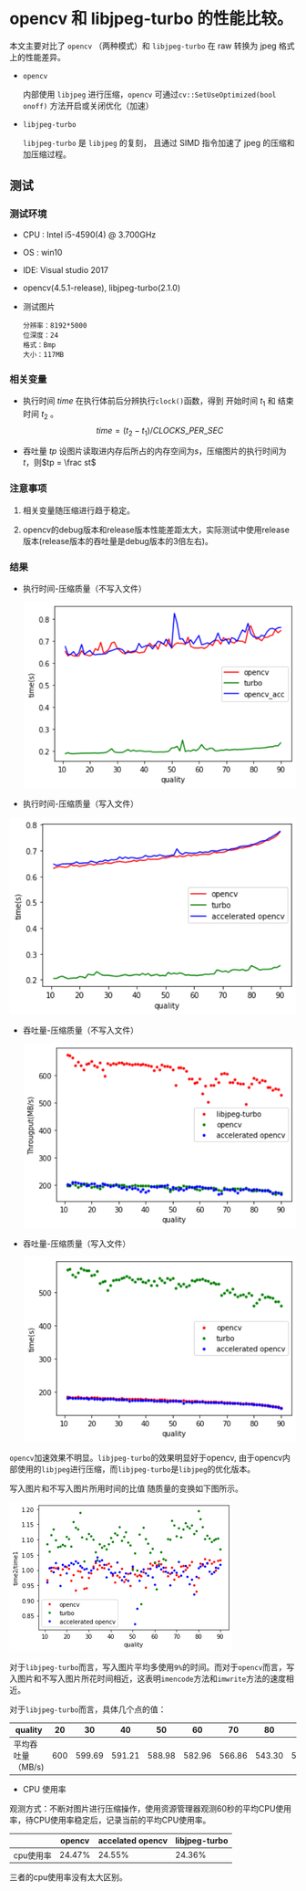 # opencv 和 libjpeg-turbo 的性能比较。
本文主要对比了 `opencv` （两种模式）和 `libjpeg-turbo` 在 raw 转换为 jpeg 格式上的性能差异。

- `opencv`

	内部使用 `libjpeg` 进行压缩，`opencv` 可通过`cv::SetUseOptimized(bool onoff)` 方法开启或关闭优化（加速）

- `libjpeg-turbo`

	`libjpeg-turbo` 是 `libjpeg` 的复刻， 且通过 SIMD 指令加速了 jpeg 的压缩和加压缩过程。
## 测试
### 测试环境
- CPU : Intel i5-4590(4) @ 3.700GHz

- OS : win10

- IDE: Visual studio 2017

- opencv(4.5.1-release), libjpeg-turbo(2.1.0)

- 测试图片

  ```shell
  分辨率：8192*5000
  位深度：24
  格式：Bmp
  大小：117MB
  ```
### 相关变量

- 执行时间 $time$
  在执行体前后分辨执行`clock()`函数，得到 开始时间 $t_1$ 和 结束时间 $t_2$ 。
  $$
  time  = (t_2-t_1)/ CLOCKS\_PER\_SEC
  $$

- 吞吐量 $tp$
  设图片读取进内存后所占的内存空间为$s$，压缩图片的执行时间为$t$，则$tp = \frac st$

### 注意事项

1. 相关变量随压缩进行趋于稳定。

2. opencv的debug版本和release版本性能差距太大，实际测试中使用release版本(release版本的吞吐量是debug版本的3倍左右)。

### 结果

- 执行时间-压缩质量（不写入文件）

  <img src="time.png" alt="time" style="zoom:150%;" />
  
- 执行时间-压缩质量（写入文件）

<img src="time_w.png" alt="time" style="zoom:150%;" />

- 吞吐量-压缩质量（不写入文件）

  <img src="tp.png" alt="tp" style="zoom:150%;" />


- 吞吐量-压缩质量（写入文件）

  <img src="tp_w.png" alt="tp" style="zoom:150%;" />

`opencv`加速效果不明显。`libjpeg-turbo`的效果明显好于opencv, 由于opencv内部使用的`libjpeg`进行压缩，而`libjpeg-turbo`是`libjpeg`的优化版本。



写入图片和不写入图片所用时间的比值  随质量的变换如下图所示。

![time_com](time_com.png)

对于`libjpeg-turbo`而言，写入图片平均多使用`9%`的时间。而对于`opencv`而言，写入图片和不写入图片所花时间相近，这表明`imencode`方法和`imwrite`方法的速度相近。



对于`libjpeg-turbo`而言，具体几个点的值：

| quality           | 20   | 30     | 40     | 50     | 60     | 70     | 80     | 90     |
| ----------------- | ---- | ------ | ------ | ------ | ------ | ------ | ------ | ------ |
| 平均吞吐量（MB/s) | 600  | 599.69 | 591.21 | 588.98 | 582.96 | 566.86 | 543.30 | 501.50 |



* CPU 使用率

​	观测方式：不断对图片进行压缩操作，使用资源管理器观测60秒的平均CPU使用率，待CPU使用率稳定后，记录当前的平均CPU使用率。

|           | opencv | accelated opencv | libjpeg-turbo |
| --------- | ------ | ---------------- | ------------- |
| cpu使用率 | 24.47% | 24.55%           | 24.36%        |

三者的cpu使用率没有太大区别。



